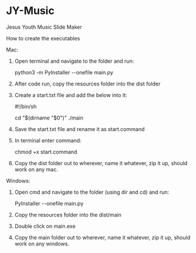 # JY-Music
Jesus Youth Music Slide Maker

How to create the executables


Mac:
1. Open terminal and navigate to the folder and run: 

	python3 -m PyInstaller --onefile main.py

2. After code run, copy the resources folder into the dist folder
3. Create a start.txt file and add the below into it:

	#!/bin/sh

	cd "$(dirname "$0")"
	./main

4. Save the start.txt file and rename it as start.command
5. In terminal enter command:

	 chmod +x start.command

6. Copy the dist folder out to wherever, name it whatever, zip it up, should work on any mac.



Windows:
1. Open cmd and navigate to the folder (using dir and cd) and run:

	PyInstaller --onefile main.py

2. Copy the resources folder into the dist/main
3. Double click on main.exe
4. Copy the main folder out to wherever, name it whatever, zip it up, should work on any windows. 